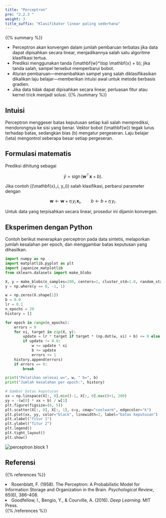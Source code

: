 ```yaml
---
title: "Perceptron"
pre: "2.2.3 "
weight: 3
title_suffix: "Klasifikator linear paling sederhana"
---
```


{{% summary %}}
- Perceptron akan konvergen dalam jumlah pembaruan terbatas jika data dapat dipisahkan secara linear, menjadikannya salah satu algoritme klasifikasi tertua.
- Prediksi menggunakan tanda \(\mathbf{w}^\top \mathbf{x} + b\); jika tanda salah, sampel tersebut memperbarui bobot.
- Aturan pembaruan—menambahkan sampel yang salah diklasifikasikan dikalikan laju belajar—memberikan intuisi awal untuk metode berbasis gradien.
- Jika data tidak dapat dipisahkan secara linear, perluasan fitur atau kernel trick menjadi solusi.
{{% /summary %}}

## Intuisi
Perceptron menggeser batas keputusan setiap kali salah memprediksi, mendorongnya ke sisi yang benar. Vektor bobot \(\mathbf{w}\) tegak lurus terhadap batas, sedangkan bias \(b\) mengatur pergeseran. Laju belajar \(\eta\) mengontrol seberapa besar setiap pergeseran.

## Formulasi matematis
Prediksi dihitung sebagai

$$
\hat{y} = \operatorname{sign}(\mathbf{w}^\top \mathbf{x} + b).
$$

Jika contoh \((\mathbf{x}_i, y_i)\) salah klasifikasi, perbarui parameter dengan

$$
\mathbf{w} \leftarrow \mathbf{w} + \eta\, y_i\, \mathbf{x}_i,\qquad
b \leftarrow b + \eta\, y_i.
$$

Untuk data yang terpisahkan secara linear, prosedur ini dijamin konvergen.

## Eksperimen dengan Python
Contoh berikut menerapkan perceptron pada data sintetis, melaporkan jumlah kesalahan per epoch, dan menggambar batas keputusan yang dihasilkan.

```python
import numpy as np
import matplotlib.pyplot as plt
import japanize_matplotlib
from sklearn.datasets import make_blobs

X, y = make_blobs(n_samples=200, centers=2, cluster_std=1.0, random_state=0)
y = np.where(y == 0, -1, 1)

w = np.zeros(X.shape[1])
b = 0.0
lr = 0.1
n_epochs = 20
history = []

for epoch in range(n_epochs):
    errors = 0
    for xi, target in zip(X, y):
        update = lr * target if target * (np.dot(w, xi) + b) <= 0 else 0.0
        if update != 0.0:
            w += update * xi
            b += update
            errors += 1
    history.append(errors)
    if errors == 0:
        break

print("Pelatihan selesai w=", w, " b=", b)
print("Jumlah kesalahan per epoch:", history)

# Gambar batas keputusan
xx = np.linspace(X[:, 0].min()-1, X[:, 0].max()+1, 200)
yy = -(w[0] * xx + b) / w[1]
plt.figure(figsize=(6, 5))
plt.scatter(X[:, 0], X[:, 1], c=y, cmap="coolwarm", edgecolor="k")
plt.plot(xx, yy, color="black", linewidth=2, label="batas keputusan")
plt.xlabel("fitur 1")
plt.ylabel("fitur 2")
plt.legend()
plt.tight_layout()
plt.show()
```

![perceptron block 1](/images/basic/classification/perceptron_block01.svg)

## Referensi
{{% references %}}
<li>Rosenblatt, F. (1958). The Perceptron: A Probabilistic Model for Information Storage and Organization in the Brain. <i>Psychological Review</i>, 65(6), 386–408.</li>
<li>Goodfellow, I., Bengio, Y., &amp; Courville, A. (2016). <i>Deep Learning</i>. MIT Press.</li>
{{% /references %}}
